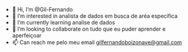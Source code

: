 - 👋 Hi, I’m @Gil-Fernando
- 👀 I’m interested in analista de dados em busca de aréa específica
- 🌱 I’m currently learning analise de dados 
- 💞️ I’m looking to collaborate on tudo que eu puder aprender e aperfeiçoar 
- 📫 Can reach me pelo meu email gilfernandoboizonave@gmail.com

<!---
Gil-Fernando/Gil-Fernando is a ✨ special ✨ repository because its `README.md` (this file) appears on your GitHub profile.
You can click the Preview link to take a look at your changes.
--->
